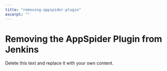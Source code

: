 ```yaml
---
title: "removing-appspider-plugin"
excerpt: ""
---
```

# Removing the AppSpider Plugin from Jenkins

Delete this text and replace it with your own content.